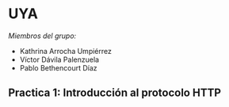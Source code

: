 # UYA

*Miembros del grupo:*
- Kathrina Arrocha Umpiérrez
- Víctor Dávila Palenzuela
- Pablo Bethencourt Díaz

**Practica 1: Introducción al protocolo HTTP**
---



